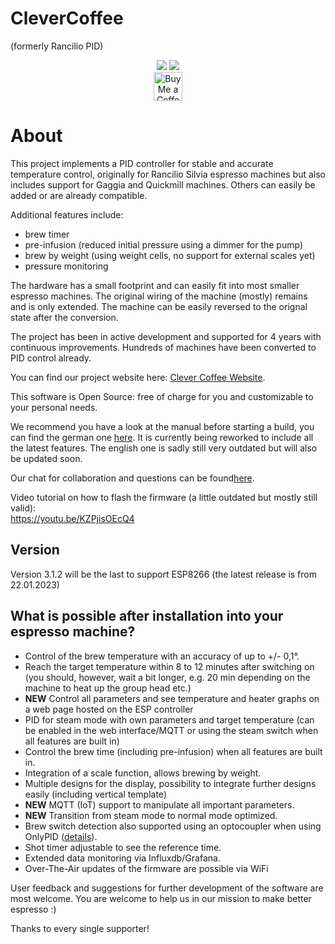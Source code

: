 # CleverCoffee
(formerly Rancilio PID)

<div align="center">
<img src="https://img.shields.io/github/actions/workflow/status/rancilio-pid/clevercoffee/main.yml?branch=master">
<img src="https://img.shields.io/github/last-commit/rancilio-pid/clevercoffee/master"><br>
<a href='https://ko-fi.com/clevercoffee' target='_blank'><img height='35' style='border:0px;height:46px;' src='https://az743702.vo.msecnd.net/cdn/kofi3.png?v=0' border='0' alt='Buy Me a Coffee at ko-fi.com' /></a>
</div>

# About

This project implements a PID controller for stable and accurate temperature control, originally for Rancilio Silvia espresso machines but also includes support for Gaggia and Quickmill machines. Others can easily be added or are already compatible.

Additional features include:

* brew timer
* pre-infusion (reduced initial pressure using a dimmer for the pump)
* brew by weight (using weight cells, no support for external scales yet)
* pressure monitoring

The hardware has a small footprint and can easily fit into most smaller espresso machines. The original wiring of the machine (mostly) remains and is only extended. The machine can be easily reversed to the orignal state after the conversion.

The project has been in active development and supported for 4 years with continuous improvements. Hundreds of machines have been converted to PID control already.

You can find our project website here: [Clever Coffee Website](https://clevercoffee.de).

This software is Open Source: free of charge for you and customizable to your personal needs.

We recommend you have a look at the manual before starting a build, you can find the german one [here](https://rancilio-pid.github.io/ranciliopid-handbook/). It is currently being reworked to include all the latest features. The english one is sadly still very outdated but will also be updated soon.

Our chat for collaboration and questions can be found[here](https://chat.rancilio-pid.de).

Video tutorial on how to flash the firmware (a little outdated but mostly still valid):<br>
https://youtu.be/KZPjisOEcQ4

## Version
Version 3.1.2 will be the last to support ESP8266 (the latest release is from 22.01.2023)


## What is possible after installation into your espresso machine?
 * Control of the brew temperature with an accuracy of up to +/- 0,1°.
 * Reach the target temperature within 8 to 12 minutes after switching on (you should, however, wait a bit longer, e.g. 20 min depending on the machine to heat up the group head etc.)
 * **NEW** Control all parameters and see temperature and heater graphs on a web page hosted on the ESP controller
 * PID for steam mode with own parameters and target temperature (can be enabled in the web interface/MQTT or using the steam switch when all features are built in)
 * Control the brew time (including pre-infusion) when all features are built in.
 * Integration of a scale function, allows brewing by weight.
 * Multiple designs for the display, possibility to integrate further designs easily (including vertical template)
 * **NEW** MQTT (IoT) support to manipulate all important parameters.
 * **NEW** Transition from steam mode to normal mode optimized.
 * Brew switch detection also supported using an optocoupler when using OnlyPID ([details](https://rancilio-pid.github.io/ranciliopid-handbook/de/customization/brueherkennung.html#konfiguration-der-erkennung)).
 * Shot timer adjustable to see the reference time.
 * Extended data monitoring via Influxdb/Grafana.
 * Over-The-Air updates of the firmware are possible via WiFi

User feedback and suggestions for further development of the software are most welcome.
You are welcome to help us in our mission to make better espresso :)

Thanks to every single supporter!
